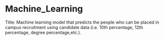 # Machine_Learning


Title: Machine learning model that predicts the people who can be placed in campus recruitment using candidate data (i.e. 10th percentage, 12th percentage, degree percentage,etc.). 

